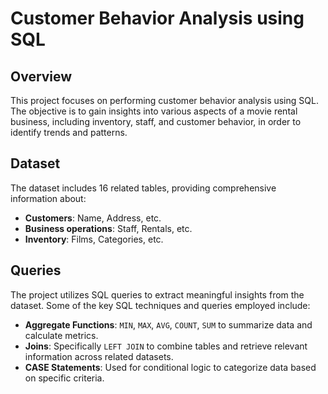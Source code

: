 # Customer Behavior Analysis using SQL

## Overview

This project focuses on performing customer behavior analysis using SQL. The objective is to gain insights into various aspects of a movie rental business, including inventory, staff, and customer behavior, in order to identify trends and patterns.

## Dataset

The dataset includes 16 related tables, providing comprehensive information about:
- **Customers**: Name, Address, etc.
- **Business operations**: Staff, Rentals, etc.
- **Inventory**: Films, Categories, etc.

## Queries

The project utilizes SQL queries to extract meaningful insights from the dataset. Some of the key SQL techniques and queries employed include:

- **Aggregate Functions**: `MIN`, `MAX`, `AVG`, `COUNT`, `SUM` to summarize data and calculate metrics.
- **Joins**: Specifically `LEFT JOIN` to combine tables and retrieve relevant information across related datasets.
- **CASE Statements**: Used for conditional logic to categorize data based on specific criteria.
